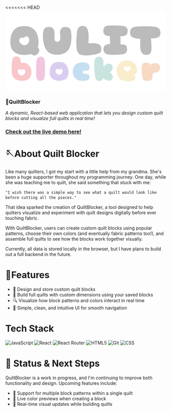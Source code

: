 <<<<<<< HEAD
![logo](logo.png)
### 🧵QuiltBlocker
*A dynamic, React-based web application that lets you design custom quilt blocks and visualize full quilts in real time!*

### [Check out the live demo here!](https://quiltblocker.taywayne.dev/)

# 🪡About Quilt Blocker
Like many quilters, I got my start with a little help from my grandma. She's been a huge supporter throughout my programming journey. One day, while she was teaching me to quilt, she said something that stuck with me:

    "I wish there was a simple way to see what a quilt would look like before cutting all the pieces."

That idea sparked the creation of QuiltBlocker, a tool designed to help quilters visualize and experiment with quilt designs digitally before ever touching fabric.

With QuiltBlocker, users can create custom quilt blocks using popular patterns, choose their own colors (and eventually fabric patterns too!), and assemble full quilts to see how the blocks work together visually.

Currently, all data is stored locally in the browser, but I have plans to build out a full backend in the future.

# 🧺Features
* 🎨 Design and store custom quilt blocks
* 🧩 Build full quilts with custom dimensions using your saved blocks
* 🔍 Visualize how block patterns and colors interact in real time
* 🧭 Simple, clean, and intuitive UI for smooth navigation

# Tech Stack
![JavaScript](https://img.shields.io/badge/javascript-%23323330.svg?style=flat-square&logo=javascript&logoColor=black&color=f9c6c9) ![React](https://img.shields.io/badge/react-%2320232a.svg?style=flat-square&logo=react&logoColor=black&color=f2c6de) ![React Router](https://img.shields.io/badge/React_Router-CA4245?style=flat-square&logo=react-router&logoColor=black&color=dbcdf0) ![HTML5](https://img.shields.io/badge/html5-%23E34F26.svg?style=flat-square&logo=html5&logoColor=black&color=c6def1) ![Git](https://img.shields.io/badge/git-%23F05033.svg?style=flat-square&logo=git&logoColor=black&color=c9e4de) ![CSS](https://img.shields.io/badge/CSS-%2320232a.svg?style=flat-square&logo=css3&logoColor=black&color=faedcb)

# 🚧 Status & Next Steps
QuiltBlocker is a work in progress, and I'm continuing to improve both functionality and design. Upcoming features include:
* 🧵 Support for multiple block patterns within a single quilt
* 🎨 Live color previews when creating a block
* 🧩 Real-time visual updates while building quilts

